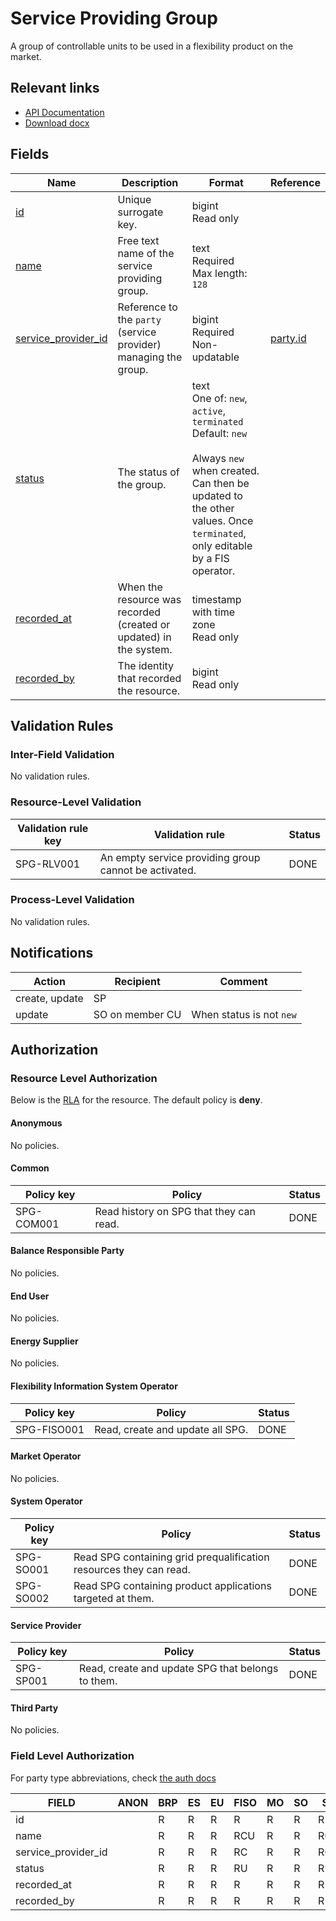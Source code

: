 # Service Providing Group

A group of controllable units to be used in a flexibility product on the market.

## Relevant links

* [API Documentation](/api/v0/#/operations/list_service_providing_group)
* [Download docx](/docs/download/service_providing_group.docx)

## Fields

| Name                                                                                          | Description                                                        | Format                                                                                                                                                                                             | Reference                     |
|-----------------------------------------------------------------------------------------------|--------------------------------------------------------------------|----------------------------------------------------------------------------------------------------------------------------------------------------------------------------------------------------|-------------------------------|
| <a name="field-id" href="#field-id">id</a>                                                    | Unique surrogate key.                                              | bigint<br/>Read only                                                                                                                                                                               |                               |
| <a name="field-name" href="#field-name">name</a>                                              | Free text name of the service providing group.                     | text<br/>Required<br/>Max length: `128`                                                                                                                                                            |                               |
| <a name="field-service_provider_id" href="#field-service_provider_id">service_provider_id</a> | Reference to the `party` (service provider) managing the group.    | bigint<br/>Required<br/>Non-updatable                                                                                                                                                              | [party.id](party.md#field-id) |
| <a name="field-status" href="#field-status">status</a>                                        | The status of the group.                                           | text<br/>One of: `new`, `active`, `terminated`<br/>Default: `new`<br/><br/>Always `new` when created. Can then be updated to the other values. Once `terminated`, only editable by a FIS operator. |                               |
| <a name="field-recorded_at" href="#field-recorded_at">recorded_at</a>                         | When the resource was recorded (created or updated) in the system. | timestamp with time zone<br/>Read only                                                                                                                                                             |                               |
| <a name="field-recorded_by" href="#field-recorded_by">recorded_by</a>                         | The identity that recorded the resource.                           | bigint<br/>Read only                                                                                                                                                                               |                               |

## Validation Rules

### Inter-Field Validation

No validation rules.

### Resource-Level Validation

| Validation rule key | Validation rule                                       | Status |
|---------------------|-------------------------------------------------------|--------|
| SPG-RLV001          | An empty service providing group cannot be activated. | DONE   |

### Process-Level Validation

No validation rules.

## Notifications

| Action         | Recipient       | Comment                  |
|----------------|-----------------|--------------------------|
| create, update | SP              |                          |
| update         | SO on member CU | When status is not `new` |

## Authorization

### Resource Level Authorization

Below is the [RLA](../auth.md#resource-level-authorization-rla) for the
resource. The default policy is **deny**.

#### Anonymous

No policies.

#### Common

| Policy key | Policy                                  | Status |
|------------|-----------------------------------------|--------|
| SPG-COM001 | Read history on SPG that they can read. | DONE   |

#### Balance Responsible Party

No policies.

#### End User

No policies.

#### Energy Supplier

No policies.

#### Flexibility Information System Operator

| Policy key  | Policy                           | Status |
|-------------|----------------------------------|--------|
| SPG-FISO001 | Read, create and update all SPG. | DONE   |

#### Market Operator

No policies.

#### System Operator

| Policy key | Policy                                                             | Status |
|------------|--------------------------------------------------------------------|--------|
| SPG-SO001  | Read SPG containing grid prequalification resources they can read. | DONE   |
| SPG-SO002  | Read SPG containing product applications targeted at them.         | DONE   |

#### Service Provider

| Policy key | Policy                                            | Status |
|------------|---------------------------------------------------|--------|
| SPG-SP001  | Read, create and update SPG that belongs to them. | DONE   |

#### Third Party

No policies.

### Field Level Authorization

For party type abbreviations, check [the auth docs](../auth.md#party)

| FIELD               | ANON | BRP | ES | EU | FISO | MO | SO | SP  | TP |
|---------------------|------|-----|----|----|------|----|----|-----|----|
| id                  |      | R   | R  | R  | R    | R  | R  | R   | R  |
| name                |      | R   | R  | R  | RCU  | R  | R  | RCU | R  |
| service_provider_id |      | R   | R  | R  | RC   | R  | R  | RC  | R  |
| status              |      | R   | R  | R  | RU   | R  | R  | RU  | R  |
| recorded_at         |      | R   | R  | R  | R    | R  | R  | R   | R  |
| recorded_by         |      | R   | R  | R  | R    | R  | R  | R   | R  |
